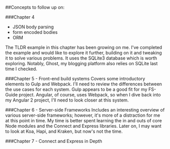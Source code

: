 ##Concepts to follow up on:

###Chapter 4
* JSON body parsing
* form encoded bodies
* ORM

The TLDR example in this chapter has been growing on me. I've completed the example and would like to explore it further, building on it and tweaking it to solve various problems. It uses the SQLite3 database which is worth exploring. Notably, Ghost, my blogging platform also relies on SQLite last time I checked. 

###Chapter 5 - Front-end build systems
Covers some introductory elements to Gulp and Webpack. I'll need to review the differences between the use cases for each system. Gulp appears to be a good fit for my FS-Guide project. Angular, of course, uses Webpack, so when I dive back into my Angular 2 project, I'll need to look closer at this system. 

###Chapter 6 - Server-side Frameworks
Includes an interesting overview of various server-side frameworks; however, it's more of a distraction for me at this point in time. My time is better spent learning the in and outs of core Node modules and the Connect and Express libraries. Later on, I may want to look at Koa, Hapi, and Kraken, but now's not the time. 

###Chapter 7 - Connect and Express in Depth